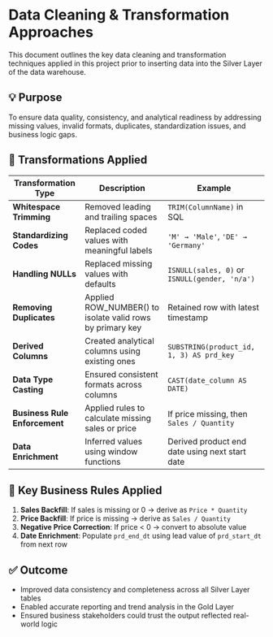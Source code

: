 # Data Cleaning & Transformation Approaches

This document outlines the key data cleaning and transformation techniques applied in this project prior to inserting data into the Silver Layer of the data warehouse.

## 💡 Purpose

To ensure data quality, consistency, and analytical readiness by addressing missing values, invalid formats, duplicates, standardization issues, and business logic gaps.

## 🔧 Transformations Applied

| Transformation Type | Description | Example |
|---------------------|-------------|---------|
| **Whitespace Trimming** | Removed leading and trailing spaces | `TRIM(ColumnName)` in SQL |
| **Standardizing Codes** | Replaced coded values with meaningful labels | `'M' → 'Male'`, `'DE' → 'Germany'` |
| **Handling NULLs** | Replaced missing values with defaults | `ISNULL(sales, 0)` or `ISNULL(gender, 'n/a')` |
| **Removing Duplicates** | Applied ROW_NUMBER() to isolate valid rows by primary key | Retained row with latest timestamp |
| **Derived Columns** | Created analytical columns using existing ones | `SUBSTRING(product_id, 1, 3) AS prd_key` |
| **Data Type Casting** | Ensured consistent formats across columns | `CAST(date_column AS DATE)` |
| **Business Rule Enforcement** | Applied rules to calculate missing sales or price | If price missing, then `Sales / Quantity` |
| **Data Enrichment** | Inferred values using window functions | Derived product end date using next start date |

## 🧠 Key Business Rules Applied

1. **Sales Backfill**: If sales is missing or 0 → derive as `Price * Quantity`
2. **Price Backfill**: If price is missing → derive as `Sales / Quantity`
3. **Negative Price Correction**: If price < 0 → convert to absolute value
4. **Date Enrichment**: Populate `prd_end_dt` using lead value of `prd_start_dt` from next row

## ✅ Outcome

- Improved data consistency and completeness across all Silver Layer tables
- Enabled accurate reporting and trend analysis in the Gold Layer
- Ensured business stakeholders could trust the output reflected real-world logic
